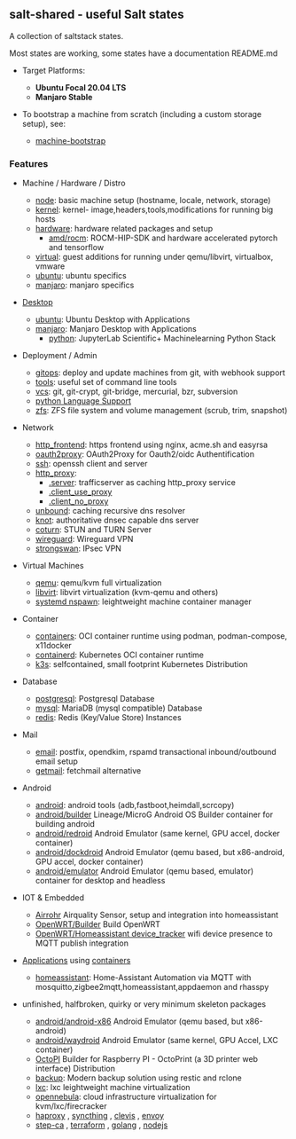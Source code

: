 ## salt-shared - useful Salt states

A collection of saltstack states.

Most states are working, some states have a documentation README.md

+ Target Platforms:
    + **Ubuntu Focal 20.04 LTS**
    + **Manjaro Stable**

+ To bootstrap a machine from scratch (including a custom storage setup), see:
    + [machine-bootstrap](https://github.com/wuxxin/machine-bootstrap)

### Features

+ Machine / Hardware / Distro
    + [node](node): basic machine setup (hostname, locale, network, storage)
    + [kernel](kernel): kernel- image,headers,tools,modifications for running big hosts
    + [hardware](hardware): hardware related packages and setup
        + [amd/rocm](hardware/amd/rocm): ROCM-HIP-SDK and hardware accelerated pytorch and tensorflow
    + [virtual](virtual): guest additions for running under qemu/libvirt, virtualbox, vmware
    + [ubuntu](ubuntu): ubuntu specifics
    + [manjaro](manjaro): manjaro specifics

+ [Desktop](desktop)
    + [ubuntu](desktop/ubuntu): Ubuntu Desktop with Applications
    + [manjaro](desktop/manjaro): Manjaro Desktop with Applications
        + [python](desktop/manjaro/python): JupyterLab Scientific+ Machinelearning Python Stack

+ Deployment / Admin
    + [gitops](gitops): deploy and update machines from git, with webhook support
    + [tools](tools): useful set of command line tools
    + [vcs](vcs): git, git-crypt, git-bridge, mercurial, bzr, subversion
    + [python Language Support](python)
    + [zfs](zfs): ZFS file system and volume management (scrub, trim, snapshot)

+ Network
    + [http_frontend](http_frontend): https frontend using nginx, acme.sh and easyrsa
    + [oauth2proxy](oauth2proxy): OAuth2Proxy for Oauth2/oidc Authentification
    + [ssh](ssh): openssh client and server
    + [http_proxy](http_proxy):
        + [.server](http_proxy/server.sls): trafficserver as caching http_proxy service
        + [.client_use_proxy](http_proxy/client_use_proxy.sls)
        + [.client_no_proxy](http_proxy/client_no_proxy.sls)
    + [unbound](unbound): caching recursive dns resolver
    + [knot](knot): authoritative dnsec capable dns server
    + [coturn](coturn): STUN and TURN Server
    + [wireguard](wireguard): Wireguard VPN
    + [strongswan](strongswan): IPsec VPN

+ Virtual Machines
    + [qemu](qemu): qemu/kvm full virtualization
    + [libvirt](libvirt): libvirt virtualization (kvm-qemu and others)
    + [systemd nspawn](systemd/nspawn): leightweight machine container manager

+ Container
    + [containers](containers): OCI container runtime using podman, podman-compose, x11docker
    + [containerd](containerd): Kubernetes OCI container runtime
    + [k3s](k3s): selfcontained, small footprint Kubernetes Distribution

+ Database
    + [postgresql](postgresql): Postgresql Database
    + [mysql](mysql): MariaDB (mysql compatible) Database
    + [redis](redis): Redis (Key/Value Store) Instances

+ Mail
    + [email](email): postfix, opendkim, rspamd transactional inbound/outbound email setup
    + [getmail](getmail): fetchmail alternative

+ Android
    + [android](android): android tools (adb,fastboot,heimdall,scrcopy)
    + [android/builder](android/builder) Lineage/MicroG Android OS Builder container for building android
    + [android/redroid](android/redroid) Android Emulator (same kernel, GPU accel, docker container)
    + [android/dockdroid](android/dockdroid) Android Emulator (qemu based, but x86-android, GPU accel, docker container)
    + [android/emulator](android/emulator) Android Emulator (qemu based, emulator) container for desktop and headless

+ IOT \& Embedded
    + [Airrohr](embedded/airrohr) Airquality Sensor, setup and integration into homeassistant
    + [OpenWRT/Builder](embedded/openwrt) Build OpenWRT
    + [OpenWRT/Homeassistant device_tracker](embedded/openwrt/homeassistant-device-tracker) wifi device presence to MQTT publish integration

+ [Applications](app/) using [containers](containers)
    + [homeassistant](app/homeassistant): Home-Assistant Automation via MQTT
      with mosquitto,zigbee2mqtt,homeassistant,appdaemon and rhasspy

+ unfinished, halfbroken, quirky or very minimum skeleton packages
    + [android/android-x86](android/android-x86) Android Emulator (qemu based, but x86-android)
    + [android/waydroid](android/waydroid) Android Emulator (same kernel, GPU Accel, LXC container)
    + [OctoPI](embedded/octopi) Builder for Raspberry PI - OctoPrint (a 3D printer web interface) Distribution
    + [backup](backup): Modern backup solution using restic and rclone
    + [lxc](kernel/lxc): lxc leightweight machine virtualization
    + [opennebula](opennebula): cloud infrastructure virtualization for kvm/lxc/firecracker
    + [haproxy](haproxy) , [syncthing](syncthing) ,  [clevis](clevis) , [envoy](envoy)
    + [step-ca](step-ca) , [terraform](terraform) , [golang](golang) , [nodejs](nodejs)
